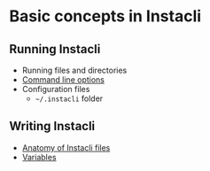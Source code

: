 # Basic concepts in Instacli

## Running Instacli

* Running files and directories
* [Command line options](Command%20line%20options.md)
* Configuration files
    * `~/.instacli` folder

## Writing Instacli

* [Anatomy of Instacli files](Anatomy%20of%20Instacli%20files.md)
* [Variables](Variables.md)
